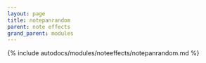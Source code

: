 ```yaml
---
layout: page
title: notepanrandom
parent: note effects
grand_parent: modules
---
```


{% include autodocs/modules/noteeffects/notepanrandom.md %}
